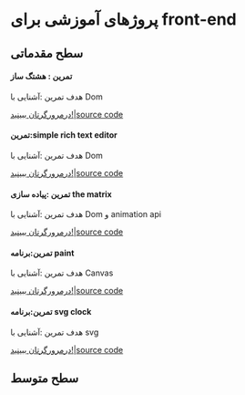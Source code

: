 # پروژهای آموزشی برای front-end

## سطح مقدماتی

#### تمرین : هشتگ ساز

هدف تمرین :آشنایی با Dom

[درمرورگرتان ببینید!](https://mahdigudarzi.github.io/hashtagComponent)|[source code](https://github.com/mahdigudarzi/hashtagComponent)

#### تمرین:simple rich text editor

هدف تمرین :آشنایی با Dom

[درمرورگرتان ببینید!](https://mahdigudarzi.github.io/richTextComponent)|[source code](https://github.com/mahdigudarzi/richTextComponent)

#### تمرین :پیاده سازی the matrix

هدف تمرین :آشنایی با Dom و animation api

[درمرورگرتان ببینید!](https://mahdigudarzi.github.io/matrix)|[source code](https://github.com/mahdigudarzi/matrix)

#### تمرین:برنامه paint

هدف تمرین :آشنایی با Canvas

[درمرورگرتان ببینید!](https://mahdigudarzi.github.io/paintApp/)|[source code](https://github.com/mahdigudarzi/paintApp)

#### تمرین:برنامه svg clock

هدف تمرین :آشنایی با
svg

[درمرورگرتان ببینید!](https://mahdigudarzi.github.io/svg-clock/)|[source code](https://github.com/mahdigudarzi/svg-clock)

## سطح متوسط
